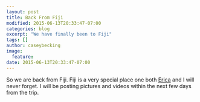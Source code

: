 ```yaml
---
layout: post
title: Back From Fiji
modified: 2015-06-13T20:33:47-07:00
categories: blog
excerpt: "We have finally been to Fiji"
tags: []
author: caseybecking
image:
  feature:
date: 2015-06-13T20:33:47-07:00
---
```


So we are back from Fiji. Fiji is a very special place one both [Erica][3f5b306b] and I will never forget. I will be posting pictures and videos within the next few days from the trip. 

  [3f5b306b]: http://www.ericabecking.com "Erica Becking"
